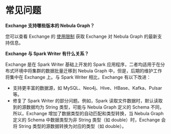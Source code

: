 # 常见问题

**Exchange 支持哪些版本的 Nebula Graph？**

您可以查看 Exchange 的 [使用限制](ex-ug-limitations.md) 获取 Exchange 对 Nebula Graph 的最新支持信息。

**Exchange 与 Spark Writer 有什么关系？**

Exchange 是在 Spark Writer 基础上开发的 Spark 应用程序，二者均适用于在分布式环境中将集群的数据批量迁移到 Nebula Graph 中，但是，后期的维护工作将集中在 Exchange 上。与 Spark Writer 相比，Exchange 有以下改进：

- 支持更丰富的数据源，如 MySQL、Neo4j、Hive、HBase、Kafka、Pulsar 等。
- 修复了 Spark Writer 的部分问题。例如，Spark 读取文件数据时，默认读取到的源数据均为 String 类型，可能与 Nebula Graph 定义的 Schema 不同，所以，Exchange 增加了数据类型的自动匹配和类型转换，当 Nebula Graph 定义的 Schema 中数据类型为非 String 类型（如 double）时，Exchange 会将 String 类型的源数据转换为对应的类型（如 double）。
